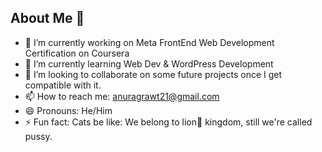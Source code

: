 ## About Me 👋
- 🔭 I’m currently working on Meta FrontEnd Web Development Certification on Coursera
- 🌱 I’m currently learning Web Dev & WordPress Development
- 👯 I’m looking to collaborate on some future projects once I get compatible with it. 
- 📫 How to reach me: anuragrawt21@gmail.com
- 😄 Pronouns: He/Him
- ⚡ Fun fact: Cats be like: We belong to lion🦁 kingdom, still we're called pussy.
